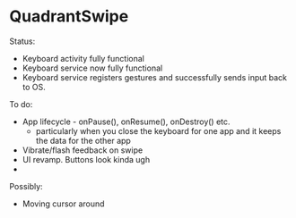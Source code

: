 # QuadrantSwipe

Status:
- Keyboard activity fully functional
- Keyboard service now fully functional
- Keyboard service registers gestures and successfully sends input back to OS.

To do:
- App lifecycle - onPause(), onResume(), onDestroy() etc. 
  - particularly when you close the keyboard for one app and it keeps the data for the other app
- Vibrate/flash feedback on swipe
- UI revamp. Buttons look kinda ugh
- 

Possibly:
- Moving cursor around
